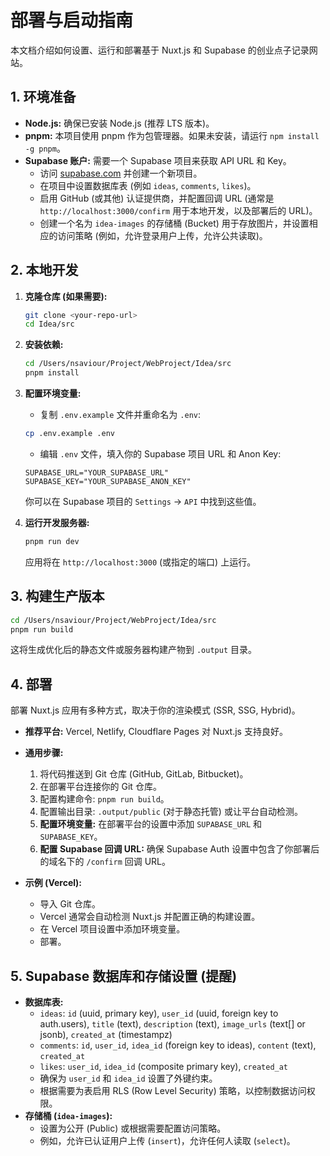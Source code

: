 # 部署与启动指南

本文档介绍如何设置、运行和部署基于 Nuxt.js 和 Supabase 的创业点子记录网站。

## 1. 环境准备

*   **Node.js:** 确保已安装 Node.js (推荐 LTS 版本)。
*   **pnpm:** 本项目使用 pnpm 作为包管理器。如果未安装，请运行 `npm install -g pnpm`。
*   **Supabase 账户:** 需要一个 Supabase 项目来获取 API URL 和 Key。
    *   访问 [supabase.com](https://supabase.com/) 并创建一个新项目。
    *   在项目中设置数据库表 (例如 `ideas`, `comments`, `likes`)。
    *   启用 GitHub (或其他) 认证提供商，并配置回调 URL (通常是 `http://localhost:3000/confirm` 用于本地开发，以及部署后的 URL)。
    *   创建一个名为 `idea-images` 的存储桶 (Bucket) 用于存放图片，并设置相应的访问策略 (例如，允许登录用户上传，允许公共读取)。

## 2. 本地开发

1.  **克隆仓库 (如果需要):**
    ```bash
    git clone <your-repo-url>
    cd Idea/src
    ```

2.  **安装依赖:**
    ```bash
    cd /Users/nsaviour/Project/WebProject/Idea/src
    pnpm install
    ```

3.  **配置环境变量:**
    *   复制 `.env.example` 文件并重命名为 `.env`:
      ```bash
      cp .env.example .env
      ```
    *   编辑 `.env` 文件，填入你的 Supabase 项目 URL 和 Anon Key:
      ```dotenv
      SUPABASE_URL="YOUR_SUPABASE_URL"
      SUPABASE_KEY="YOUR_SUPABASE_ANON_KEY"
      ```
      你可以在 Supabase 项目的 `Settings` -> `API` 中找到这些值。

4.  **运行开发服务器:**
    ```bash
    pnpm run dev
    ```
    应用将在 `http://localhost:3000` (或指定的端口) 上运行。

## 3. 构建生产版本

```bash
cd /Users/nsaviour/Project/WebProject/Idea/src
pnpm run build
```

这将生成优化后的静态文件或服务器构建产物到 `.output` 目录。

## 4. 部署

部署 Nuxt.js 应用有多种方式，取决于你的渲染模式 (SSR, SSG, Hybrid)。

*   **推荐平台:** Vercel, Netlify, Cloudflare Pages 对 Nuxt.js 支持良好。

*   **通用步骤:**
    1.  将代码推送到 Git 仓库 (GitHub, GitLab, Bitbucket)。
    2.  在部署平台连接你的 Git 仓库。
    3.  配置构建命令: `pnpm run build`。
    4.  配置输出目录: `.output/public` (对于静态托管) 或让平台自动检测。
    5.  **配置环境变量:** 在部署平台的设置中添加 `SUPABASE_URL` 和 `SUPABASE_KEY`。
    6.  **配置 Supabase 回调 URL:** 确保 Supabase Auth 设置中包含了你部署后的域名下的 `/confirm` 回调 URL。

*   **示例 (Vercel):**
    *   导入 Git 仓库。
    *   Vercel 通常会自动检测 Nuxt.js 并配置正确的构建设置。
    *   在 Vercel 项目设置中添加环境变量。
    *   部署。

## 5. Supabase 数据库和存储设置 (提醒)

*   **数据库表:**
    *   `ideas`: `id` (uuid, primary key), `user_id` (uuid, foreign key to auth.users), `title` (text), `description` (text), `image_urls` (text[] or jsonb), `created_at` (timestampz)
    *   `comments`: `id`, `user_id`, `idea_id` (foreign key to ideas), `content` (text), `created_at`
    *   `likes`: `user_id`, `idea_id` (composite primary key), `created_at`
    *   确保为 `user_id` 和 `idea_id` 设置了外键约束。
    *   根据需要为表启用 RLS (Row Level Security) 策略，以控制数据访问权限。
*   **存储桶 (`idea-images`):**
    *   设置为公开 (Public) 或根据需要配置访问策略。
    *   例如，允许已认证用户上传 (`insert`)，允许任何人读取 (`select`)。

